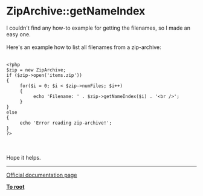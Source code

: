 # ZipArchive::getNameIndex



I couldn&apos;t find any how-to example for getting the filenames, so I made an easy one.<br><br>Here&apos;s an example how to list all filenames from a zip-archive:<br><br>

```
<?php
$zip = new ZipArchive;
if ($zip->open('items.zip'))
{
     for($i = 0; $i < $zip->numFiles; $i++)
     {   
          echo 'Filename: ' . $zip->getNameIndex($i) . '<br />';
     }
}
else
{
     echo 'Error reading zip-archive!';
}
?>
```
<br><br>Hope it helps.  

---

[Official documentation page](https://www.php.net/manual/en/ziparchive.getnameindex.php)

**[To root](/README.md)**